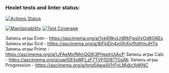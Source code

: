 ### Hexlet tests and linter status:
[![Actions Status](https://github.com/Wingle-ops/java-project-61/actions/workflows/hexlet-check.yml/badge.svg)](https://github.com/Wingle-ops/java-project-61/actions)

[![Maintainability](https://api.codeclimate.com/v1/badges/87dbcd444bba623cf097/maintainability)](https://codeclimate.com/github/Wingle-ops/java-project-61/maintainability)
[![Test Coverage](https://api.codeclimate.com/v1/badges/87dbcd444bba623cf097/test_coverage)](https://codeclimate.com/github/Wingle-ops/java-project-61/test_coverage)

Запись игры Even - https://asciinema.org/a/1vk69kyLhBfkFjss0yOd6O6Es
Запись игры Gcd - https://asciinema.org/a/8iFkIDn4xj0hXivfltdHmJHTg
Запись игры Prime - https://asciinema.org/a/tJFAeMxfMmQQ9j3PHpphUjAcP
Запись игры Calc - https://asciinema.org/a/uwtS93oWFLzF7TVF0D97TGsMr
Запись игры Progression - https://asciinema.org/a/hng5AwaXiI1rFnLMidicXdKNC